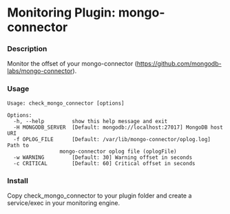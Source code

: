 # Monitoring Plugin: mongo-connector

### Description

Monitor the offset of your mongo-connector (https://github.com/mongodb-labs/mongo-connector).

### Usage

    Usage: check_mongo_connector [options]

    Options:
      -h, --help         show this help message and exit
      -H MONGODB_SERVER  [Default: mongodb://localhost:27017] MongoDB host URI
      -f OPLOG_FILE      [Default: /var/lib/mongo-connector/oplog.log] Path to
                     mongo-connector oplog file (oplogFile)
      -w WARNING         [Default: 30] Warning offset in seconds
      -c CRITICAL        [Default: 60] Critical offset in seconds

### Install 

Copy check_mongo_connector to your plugin folder and create a service/exec in your monitoring engine. 
